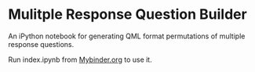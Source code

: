 # Mulitple Response Question Builder

An iPython notebook for generating QML format permutations of multiple response questions.

Run index.ipynb from [Mybinder.org](http://beta.mybinder.org/repo/davidmam/MRQBuilder) to use it.
